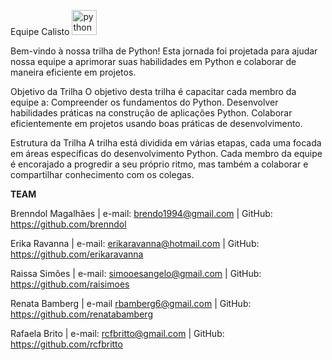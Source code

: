  Equipe Calisto </font><img src="https://cdn.jsdelivr.net/gh/devicons/devicon/icons/python/python-original.svg" height="40" alt="python logo"  />
  <img width="12" />
  
 


Bem-vindo à nossa trilha de Python! Esta jornada foi projetada para ajudar nossa equipe a aprimorar suas habilidades em Python e colaborar de maneira eficiente em projetos. 

Objetivo da Trilha
O objetivo desta trilha é capacitar cada membro da equipe a:
Compreender os fundamentos do Python.
Desenvolver habilidades práticas na construção de aplicações Python.
Colaborar eficientemente em projetos usando boas práticas de desenvolvimento.

Estrutura da Trilha
A trilha está dividida em várias etapas, cada uma focada em áreas específicas do desenvolvimento Python. Cada membro da equipe é encorajado a progredir a seu próprio ritmo, mas também a colaborar e compartilhar conhecimento com os colegas.


**TEAM**

Brenndol Magalhães | e-mail: brendo1994@gmail.com | GitHub: https://github.com/brenndol

Erika Ravanna | e-mail: erikaravanna@hotmail.com | GitHub: https://github.com/erikaravanna

Raissa Simôes | e-mail: simooesangelo@gmail.com | GitHub: https://github.com/raisimoes

Renata Bamberg | e-mail rbamberg6@gmail.com | GitHub: https://github.com/renatabamberg

Rafaela Brito | e-mail: rcfbritto@gmail.com | GitHub: https://github.com/rcfbritto
